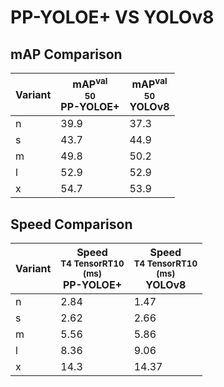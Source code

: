 ---
---

# PP-YOLOE+ VS YOLOv8

## mAP Comparison

| **Variant** | <center><span style='width: 400px;'>**mAP<sup>val<br>50**<br>**PP-YOLOE+**</span></center> | <center><span style='width: 400px;'>**mAP<sup>val<br>50**<br>**YOLOv8**</span></center> |
| ----------- | ------------------------------------------------------------------------------------------ | --------------------------------------------------------------------------------------- |
| n           | 39.9                                                                                       | 37.3                                                                                    |
| s           | 43.7                                                                                       | 44.9                                                                                    |
| m           | 49.8                                                                                       | 50.2                                                                                    |
| l           | 52.9                                                                                       | 52.9                                                                                    |
| x           | 54.7                                                                                       | 53.9                                                                                    |

## Speed Comparison

| **Variant** | <center><span style='width: 200px;'>**Speed**<br><sup>T4 TensorRT10<br>(ms)</sup><br>**PP-YOLOE+**</span></center> | <center><span style='width: 200px;'>**Speed**<br><sup>T4 TensorRT10<br>(ms)</sup><br>**YOLOv8**</span></center> |
| ----------- | ------------------------------------------------------------------------------------------------------------------ | --------------------------------------------------------------------------------------------------------------- |
| n           | 2.84                                                                                                               | 1.47                                                                                                            |
| s           | 2.62                                                                                                               | 2.66                                                                                                            |
| m           | 5.56                                                                                                               | 5.86                                                                                                            |
| l           | 8.36                                                                                                               | 9.06                                                                                                            |
| x           | 14.3                                                                                                               | 14.37                                                                                                           |
